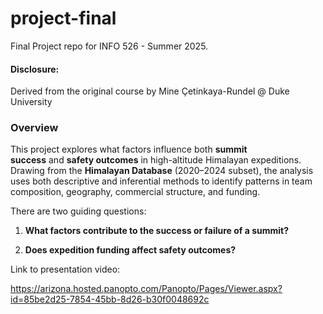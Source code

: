 # project-final

Final Project repo for INFO 526 - Summer 2025.

#### Disclosure:

Derived from the original course by Mine Çetinkaya-Rundel \@ Duke University

### **Overview**

This project explores what factors influence both **summit success** and **safety outcomes** in high-altitude Himalayan expeditions. Drawing from the **Himalayan Database** (2020–2024 subset), the analysis uses both descriptive and inferential methods to identify patterns in team composition, geography, commercial structure, and funding.

There are two guiding questions:

1.  **What factors contribute to the success or failure of a summit?**

2.  **Does expedition funding affect safety outcomes?**

Link to presentation video:

<https://arizona.hosted.panopto.com/Panopto/Pages/Viewer.aspx?id=85be2d25-7854-45bb-8d26-b30f0048692c>
